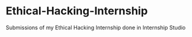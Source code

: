 # Ethical-Hacking-Internship
Submissions of my Ethical Hacking Internship done in Internship Studio
